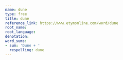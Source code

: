 ```yaml
---
name: dune
type: free
title: dune
reference_link: https://www.etymonline.com/word/dune
root_name: 
root_language: 
denotation: 
word_sums:
- sum: 'Dune + '
  respelling: dune
---
```

